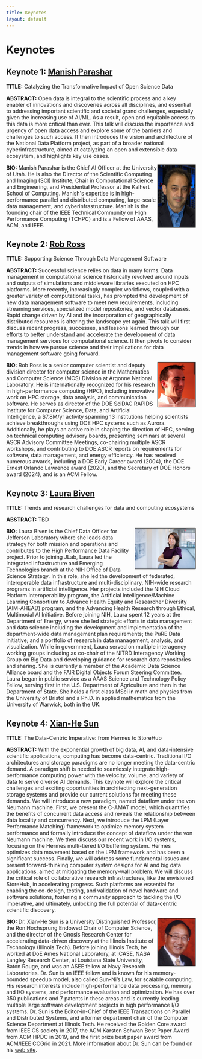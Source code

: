 ```yaml
---
title: Keynotes
layout: default
---
```


# Keynotes

## Keynote 1: [Manish Parashar](https://www.sci.utah.edu/people/parashar.html)

**TITLE:** Catalyzing the Transformative Impact of Open Science Data

**ABSTRACT:** Open data is integral to the scientific process and a key enabler of innovations and discoveries across all disciplines, and essential to addressing important scientific and societal grand challenges, especially given the increasing use of AI/ML. As a result, open and equitable access to this data is more critical than ever. This talk will discuss the importance and urgency of open data access and explore some of the barriers and challenges to such access. It then introduces the vision and architecture of the National Data Platform project, as part of a broader national cyberinfrastructure, aimed at catalyzing an open and extensible data ecosystem, and highlights key use cases.

<img src="./assets/images/parashar.jpg" align="right" border="1" width="100">

**BIO:** Manish Parashar is the Chief AI Officer at the University of Utah. He is also the Director of the Scientific Computing and Imaging (SCI) Institute, Chair in Computational Science and Engineering, and Presidential Professor at the Kalhert School of Computing. Manish's expertise is in high-performance parallel and distributed computing, large-scale data management, and cyberinfrastructure. Manish is the founding chair of the IEEE Technical Community on High Performance Computing (TCHPC) and is a Fellow of AAAS, ACM, and IEEE.



## Keynote 2: [Rob Ross](https://www.anl.gov/profile/robert-b-ross)

**TITLE:** Supporting Science Through Data Management Software

**ABSTRACT:** Successful science relies on data in many forms. Data management in computational science historically revolved around inputs and outputs of simulations and middleware libraries executed on HPC platforms. More recently, increasingly complex workflows, coupled with a greater variety of computational tasks, has prompted the development of new data management software to meet new requirements, including streaming services, specialized model repositories, and vector databases. Rapid change driven by AI and the incorporation of geographically distributed resources is altering the landscape yet again.
This talk will first discuss recent progress, successes, and lessons learned through our efforts to better understand and accelerate the development of data management services for computational science. It then pivots to consider trends in how we pursue science and their implications for data management software going forward.


<img src="./assets/images/RobRoss.jpeg" align="right" border="1" width="100">

**BIO:** Rob Ross is a senior computer scientist and deputy division director for computer science in the Mathematics and Computer Science (MCS) Division at Argonne National Laboratory. He is internationally recognized for his research in high-performance computing (HPC), including innovative work on HPC storage, data analysis, and communication software. He serves as director of the DOE SciDAC RAPIDS Institute for Computer Science, Data, and Artificial Intelligence, a $7.8M/yr activity spanning 13 institutions helping scientists achieve breakthroughs using DOE HPC systems such as Aurora.
Additionally, he plays an active role in shaping the direction of HPC, serving on technical computing advisory boards, presenting seminars at several ASCR Advisory Committee Meetings, co-chairing multiple ASCR workshops, and contributing to DOE ASCR reports on requirements for software, data management, and energy efficiency. He has received numerous awards, including a DOE Early Career award (2004), the DOE Ernest Orlando Lawrence award (2020), and the Secretary of DOE Honors award (2024), and is an ACM Fellow.



## Keynote 3: [Laura Biven](https://orcid.org/0000-0002-5755-8449)

**TITLE:** Trends and research challenges for data and computing ecosystems

**ABSTRACT:** TBD

<img src="./assets/images/laurabiven.jpg" align="right" border="1" width="160">

**BIO:**  Laura Biven is the Chief Data Officer for Jefferson Laboratory where she leads data strategy for both mission and operations and contributes to the High Performance Data Facility project.
Prior to joining JLab, Laura led the Integrated Infrastructure and Emerging Technologies branch at the NIH Office of Data Science Strategy. In this role, she led the development of federated, interoperable data infrastructure and multi-disciplinary, NIH-wide research programs in artificial intelligence. Her projects included the NIH Cloud Platform Interoperability program, the Artificial Intelligence/Machine Learning Consortium to Advance Health Equity and Researcher Diversity (AIM-AHEAD) program, and the Advancing Health Research through Ethical, Multimodal AI Initiative.
Before joining NIH, Laura spent 12 years at the Department of Energy, where she led strategic efforts in data management and data science including the development and implementation of the department-wide data management plan requirements; the PuRE Data initiative; and a portfolio of research in data management, analysis, and visualization.
While in government, Laura served on multiple interagency working groups including as co-chair of the NITRD Interagency Working Group on Big Data and developing guidance for research data repositories and sharing. She is currently a member of the Academic Data Science Alliance board and the FAIR Digital Objects Forum Steering Committee.
Laura began in public service as a AAAS Science and Technology Policy Fellow, serving first in the U.S. Department of Agriculture and then in the Department of State. She holds a first class MSci in math and physics from the University of Bristol and a Ph.D. in applied mathematics from the University of Warwick, both in the UK.

## Keynote 4: [Xian-He Sun](http://www.cs.iit.edu/~scs/sun/)

**TITLE:** The Data-Centric Imperative: from Hermes to StoreHub

**ABSTRACT:** With the exponential growth of big data, AI, and data-intensive scientific applications, computing has become data-centric. Traditional I/O architectures and storage paradigms are no longer meeting the data-centric demand. A paradigm shift is needed to seamlessly integrate high-performance computing power with the velocity, volume, and variety of data to serve diverse AI demands. This keynote will explore the critical challenges and exciting opportunities in architecting next-generation storage systems and provide our current solutions for meeting these demands. We will introduce a new paradigm, named dataflow under the von Neumann machine. First, we present the C-AMAT model, which quantifies the benefits of concurrent data access and reveals the relationship between data locality and concurrency. Next, we introduce the LPM (Layer Performance Matching) framework to optimize memory system performance and formally introduce the concept of dataflow under the von Neumann machine. We then discuss our recent work in I/O systems, focusing on the Hermes multi-tiered I/O buffering system. Hermes optimizes data movement based on the LPM framework and has been a significant success. Finally, we will address some fundamental issues and present forward-thinking computer system designs for AI and big data applications, aimed at mitigating the memory-wall problem. We will discuss the critical role of collaborative research infrastructures, like the envisioned StoreHub, in accelerating progress. Such platforms are essential for enabling the co-design, testing, and validation of novel hardware and software solutions, fostering a community approach to tackling the I/O imperative, and ultimately, unlocking the full potential of data-centric scientific discovery.

<img src="./assets/images/XianheSun.jpg" align="right" border="1" width="100">

**BIO:**  Dr. Xian-He Sun is a University Distinguished Professor, the Ron Hochsprung Endowed Chair of Computer Science, and the director of the Gnosis Research Center for accelerating data-driven discovery at the Illinois Institute of Technology (Illinois Tech). Before joining Illinois Tech, he worked at DoE Ames National Laboratory, at ICASE, NASA Langley Research Center, at Louisiana State University, Baton Rouge, and was an ASEE fellow at Navy Research Laboratories. Dr. Sun is an IEEE fellow and is known for his memory-bounded speedup model, also called Sun-Ni’s Law, for scalable computing. His research interests include high-performance data processing, memory and I/O systems, and performance evaluation and optimization. He has over 350 publications and 7 patents in these areas and is currently leading multiple large software development projects in high performance I/O systems. Dr. Sun is the Editor-in-Chief of the IEEE Transactions on Parallel and Distributed Systems, and a former department chair of the Computer Science Department at Illinois Tech. He received the Golden Core award from IEEE CS society in 2017, the ACM Karsten Schwan Best Paper Award from ACM HPDC in 2019, and the first prize best paper award from ACM/IEEE CCGrid in 2021. More information about Dr. Sun can be found on his [web site](www.cs.iit.edu/~sun/).
